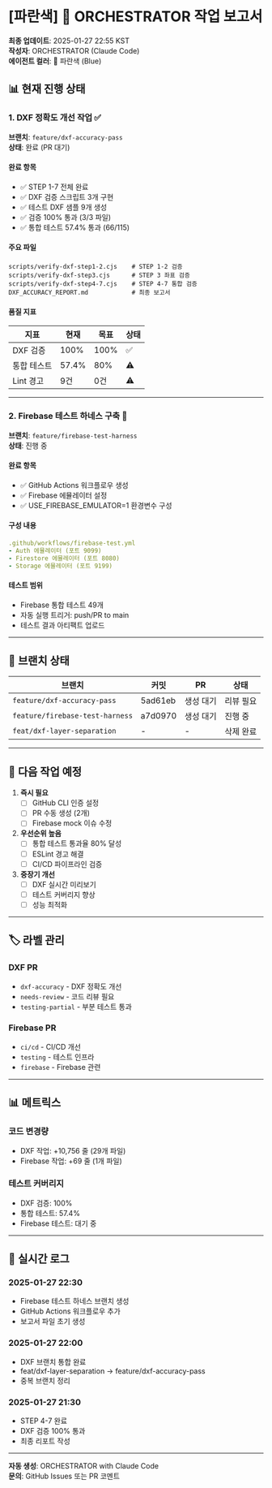 # [파란색] 🔵 ORCHESTRATOR 작업 보고서

**최종 업데이트**: 2025-01-27 22:55 KST  
**작성자**: ORCHESTRATOR (Claude Code)  
**에이전트 컬러**: 🔵 파란색 (Blue)

## 📊 현재 진행 상태

### 1. DXF 정확도 개선 작업 ✅
**브랜치**: `feature/dxf-accuracy-pass`  
**상태**: 완료 (PR 대기)

#### 완료 항목
- ✅ STEP 1-7 전체 완료
- ✅ DXF 검증 스크립트 3개 구현
- ✅ 테스트 DXF 샘플 9개 생성
- ✅ 검증 100% 통과 (3/3 파일)
- ✅ 통합 테스트 57.4% 통과 (66/115)

#### 주요 파일
```
scripts/verify-dxf-step1-2.cjs    # STEP 1-2 검증
scripts/verify-dxf-step3.cjs      # STEP 3 좌표 검증  
scripts/verify-dxf-step4-7.cjs    # STEP 4-7 통합 검증
DXF_ACCURACY_REPORT.md            # 최종 보고서
```

#### 품질 지표
| 지표 | 현재 | 목표 | 상태 |
|------|------|------|------|
| DXF 검증 | 100% | 100% | ✅ |
| 통합 테스트 | 57.4% | 80% | ⚠️ |
| Lint 경고 | 9건 | 0건 | ⚠️ |

---

### 2. Firebase 테스트 하네스 구축 🔄
**브랜치**: `feature/firebase-test-harness`  
**상태**: 진행 중

#### 완료 항목  
- ✅ GitHub Actions 워크플로우 생성
- ✅ Firebase 에뮬레이터 설정
- ✅ USE_FIREBASE_EMULATOR=1 환경변수 구성

#### 구성 내용
```yaml
.github/workflows/firebase-test.yml
- Auth 에뮬레이터 (포트 9099)
- Firestore 에뮬레이터 (포트 8080)  
- Storage 에뮬레이터 (포트 9199)
```

#### 테스트 범위
- Firebase 통합 테스트 49개
- 자동 실행 트리거: push/PR to main
- 테스트 결과 아티팩트 업로드

---

## 🚦 브랜치 상태

| 브랜치 | 커밋 | PR | 상태 |
|--------|------|-----|------|
| `feature/dxf-accuracy-pass` | 5ad61eb | 생성 대기 | 리뷰 필요 |
| `feature/firebase-test-harness` | a7d0970 | 생성 대기 | 진행 중 |
| `feat/dxf-layer-separation` | - | - | 삭제 완료 |

---

## 📝 다음 작업 예정

1. **즉시 필요**
   - [ ] GitHub CLI 인증 설정
   - [ ] PR 수동 생성 (2개)
   - [ ] Firebase mock 이슈 수정

2. **우선순위 높음**
   - [ ] 통합 테스트 통과율 80% 달성
   - [ ] ESLint 경고 해결
   - [ ] CI/CD 파이프라인 검증

3. **중장기 개선**
   - [ ] DXF 실시간 미리보기
   - [ ] 테스트 커버리지 향상
   - [ ] 성능 최적화

---

## 🏷️ 라벨 관리

### DXF PR
- `dxf-accuracy` - DXF 정확도 개선
- `needs-review` - 코드 리뷰 필요
- `testing-partial` - 부분 테스트 통과

### Firebase PR  
- `ci/cd` - CI/CD 개선
- `testing` - 테스트 인프라
- `firebase` - Firebase 관련

---

## 📊 메트릭스

### 코드 변경량
- DXF 작업: +10,756 줄 (29개 파일)
- Firebase 작업: +69 줄 (1개 파일)

### 테스트 커버리지
- DXF 검증: 100%
- 통합 테스트: 57.4%
- Firebase 테스트: 대기 중

---

## 🔄 실시간 로그

### 2025-01-27 22:30
- Firebase 테스트 하네스 브랜치 생성
- GitHub Actions 워크플로우 추가
- 보고서 파일 초기 생성

### 2025-01-27 22:00  
- DXF 브랜치 통합 완료
- feat/dxf-layer-separation → feature/dxf-accuracy-pass
- 중복 브랜치 정리

### 2025-01-27 21:30
- STEP 4-7 완료
- DXF 검증 100% 통과
- 최종 리포트 작성

---

**자동 생성**: ORCHESTRATOR with Claude Code  
**문의**: GitHub Issues 또는 PR 코멘트